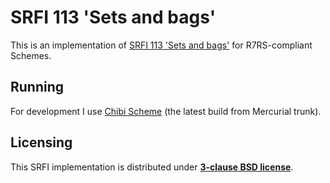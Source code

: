 # SRFI 113 'Sets and bags'

This is an implementation of [SRFI 113 'Sets and bags'](//srfi.schemers.org/srfi-113/srfi-113.html) for R7RS-compliant Schemes.

## Running

For development I use [Chibi Scheme](//code.google.com/p/chibi-scheme) (the latest build from Mercurial trunk).

## Licensing

This SRFI implementation is distributed under **[3-clause BSD license](LICENSE)**.